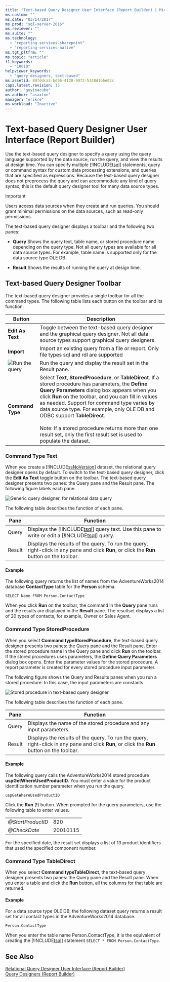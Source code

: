 ```yaml
---
title: "Text-based Query Designer User Interface (Report Builder) | Microsoft Docs"
ms.custom: ""
ms.date: "03/14/2017"
ms.prod: "sql-server-2016"
ms.reviewer: ""
ms.suite: ""
ms.technology: 
  - "reporting-services-sharepoint"
  - "reporting-services-native"
ms.tgt_pltfrm: ""
ms.topic: "article"
f1_keywords: 
  - "10010"
helpviewer_keywords: 
  - "query designers, text-based"
ms.assetid: 89fddca5-bd96-4128-9072-5348d1b6e02c
caps.latest.revision: 15
author: "guyinacube"
ms.author: "asaxton"
manager: "erikre"
ms.workload: "Inactive"
---
```

# Text-based Query Designer User Interface (Report Builder)
  Use the text-based query designer to specify a query using the query language supported by the data source, run the query, and view the results at design time. You can specify multiple [!INCLUDE[tsql](../../includes/tsql-md.md)] statements, query or command syntax for custom data processing extensions, and queries that are specified as expressions. Because the text-based query designer does not preprocess the query and can accommodate any kind of query syntax, this is the default query designer tool for many data source types.  
  
> [!IMPORTANT]  
>  Users access data sources when they create and run queries. You should grant minimal permissions on the data sources, such as read-only permissions.  
  
 The text-based query designer displays a toolbar and the following two panes:  
  
-   **Query** Shows the query text, table name, or stored procedure name depending on the query type. Not all query types are available for all data source types. For example, table name is supported only for the data source type OLE DB.  
  
-   **Result** Shows the results of running the query at design time.  
  
## Text-based Query Designer Toolbar  
 The text-based query designer provides a single toolbar for all the command types. The following table lists each button on the toolbar and its function.  
  
|Button|Description|  
|------------|-----------------|  
|**Edit As Text**|Toggle between the text-based query designer and the graphical query designer. Not all data source types support graphical query designers.|  
|**Import**|Import an existing query from a file or report. Only file types sql and rdl are supported|  
|![Run the query](../../reporting-services/report-data/media/rsqdicon-run.gif "Run the query")|Run the query and display the result set in the Result pane.|  
|**Command Type**|Select **Text**, **StoredProcedure**, or **TableDirect**. If a stored procedure has parameters, the **Define Query Parameters** dialog box appears when you click **Run** on the toolbar, and you can fill in values as needed. Support for command type varies by data source type. For example, only OLE DB and ODBC support **TableDirect**.<br /><br /> Note: If a stored procedure returns more than one result set, only the first result set is used to populate the dataset.|  
  
### Command Type Text  
 When you create a [!INCLUDE[ssNoVersion](../../includes/ssnoversion-md.md)] dataset, the relational query designer opens by default. To switch to the text-based query designer, click the **Edit As Text** toggle button on the toolbar. The text-based query designer presents two panes: the Query pane and the Result pane. The following figure labels each pane.  
  
 ![Generic query designer, for relational data query](../../reporting-services/report-data/media/rsqd-dsaw-sql-generic.gif "Generic query designer, for relational data query")  
  
 The following table describes the function of each pane.  
  
|Pane|Function|  
|----------|--------------|  
|Query|Displays the [!INCLUDE[tsql](../../includes/tsql-md.md)] query text. Use this pane to write or edit a [!INCLUDE[tsql](../../includes/tsql-md.md)] query.|  
|Result|Displays the results of the query. To run the query, right-click in any pane and click **Run**, or click the **Run** button on the toolbar.|  
  
#### Example  
 The following query returns the list of names from the  AdventureWorks2014 database **ContactType** table for the **Person** schema.  
  
```  
SELECT Name FROM Person.ContactType  
```  
  
 When you click **Run** on the toolbar, the command in the **Query** pane runs and the results are displayed in the **Result** pane. The resultset displays a list of 20 types of contacts, for example, Owner or Sales Agent.  
  
### Command Type StoredProcedure  
 When you select **Command typeStoredProcedure**, the text-based query designer presents two panes: the Query pane and the Result pane. Enter the stored procedure name in the Query pane and click **Run** on the toolbar. If the stored procedures uses parameters, the **Define Query Parameters** dialog box opens. Enter the parameter values for the stored procedure. A report parameter is created for every stored procedure input parameter.  
  
 The following figure shows the Query and Results panes when you run a stored procedure. In this case, the input parameters are constants.  
  
 ![Stored procedure in text-based query designer](../../reporting-services/report-data/media/rs-relational-text-sp.gif "Stored procedure in text-based query designer")  
  
 The following table describes the function of each pane.  
  
|Pane|Function|  
|----------|--------------|  
|Query|Displays the name of the stored procedure and any input parameters.|  
|Result|Displays the results of the query. To run the query, right-click in any pane and click **Run**, or click the **Run** button on the toolbar.|  
  
#### Example  
 The following query calls the AdventureWorks2014 stored procedure **uspGetWhereUsedProductID**. You must enter a value for the product identification number parameter when you run the query.  
  
```  
uspGetWhereUsedProductID  
```  
  
 Click the **Run** (**!**) button. When prompted for the query parameters, use the following table to enter values.  
  
|||  
|-|-|  
|*@StartProductID*|820|  
|*@CheckDate*|20010115|  
  
 For the specified date, the result set displays a list of 13 product identifiers that used the specified component number.  
  
### Command Type TableDirect  
 When you select **Command typeTableDirect**, the text-based query designer presents two panes: the Query pane and the Result pane. When you enter a table and click the **Run** button, all the columns for that table are returned.  
  
#### Example  
 For a data source type OLE DB, the following dataset query returns a result set for all contact types in the AdventureWorks2014 database.  
  
 `Person.ContactType`  
  
 When you enter the table name Person.ContactType, it is the equivalent of creating the [!INCLUDE[tsql](../../includes/tsql-md.md)] statement `SELECT * FROM Person.ContactType`.  
  
## See Also  
 [Relational Query Designer User Interface &#40;Report Builder&#41;](../../reporting-services/report-data/relational-query-designer-user-interface-report-builder.md)   
 [Query Designers &#40;Report Builder&#41;](http://msdn.microsoft.com/library/553f0d4e-8b1d-4148-9321-8b41a1e8e1b9)  
  
  
